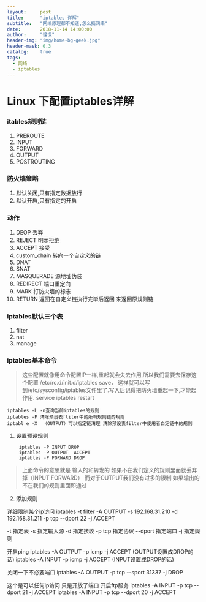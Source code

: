 ```yaml
---
layout:     post
title:      "iptables 详解"
subtitle:   "网络原理都不知道,怎么搞网络"
date:       2018-11-14 14:00:00
author:     "憧憬"
header-img: "img/home-bg-geek.jpg"
header-mask: 0.3
catalog:    true
tags:
  - 网络
  - iptables
---
```

# Linux 下配置iptables详解

### itables规则链
1. PREROUTE
2. INPUT
3. FORWARD
4. OUTPUT
5. POSTROUTING



### 防火墙策略
1. 默认关闭,只有指定数据放行
2. 默认开启,只有指定的开启


### 动作
1. DEOP 丢弃
2. REJECT 明示拒绝
3. ACCEPT 接受
4. custom_chain 转向一个自定义的链
5. DNAT
6. SNAT
7. MASQUERADE  源地址伪装
8. REDIRECT 端口重定向
9. MARK 打防火墙的标志
10. RETURN 返回在自定义链执行完毕后返回 来返回原规则链


### iptables默认三个表
1. filter
2. nat
3. manage


### iptables基本命令
> 这些配置就像用命令配置IP一样,重起就会失去作用,所以我们需要去保存这个配置 /etc/rc.d/init.d/iptables save，
这样就可以写到/etc/sysconfig/iptables文件里了.写入后记得把防火墙重起一下,才能起作用. service iptables restart

    iptables -L -n查询当前iptables的规则
    iptables -F 清除预设表fliter中的所有规则链的规则
    iptabl e -X  （OUTPUT）可以指定链清理 清除预设表filter中使用者自定链中的规则
 
1. 设置预设规则

        iptables -P INPUT DROP
        iptables -P OUTPUT  ACCEPT
        iptables -P FORWARD DROP
> 上面命令的意思就是 输入的和转发的  如果不在我们定义的规则里面就丢弃掉（INPUT FORWARD） 而对于OUTPUT我们没有过多的限制  如果输出的不在我们的规则里面即通过       


2. 添加规则

详细限制某个ip访问
iptables -t filter -A OUTPUT  -s 192.168.31.210 -d 192.168.31.211 -p tcp --dport 22 -j ACCEPT

-t 指定表
-s 指定输入源
-d 指定接收
-p tcp 指定协议
--dport 指定端口
-j 指定规则

开启ping
 iptables -A OUTPUT -p icmp -j ACCEPT (OUTPUT设置成DROP的话)
 iptables -A INPUT -p icmp -j ACCEPT  (INPUT设置成DROP的话)
 
 关闭一下不必要端口
  iptables -A OUTPUT -p tcp --sport 31337 -j DROP

这个是可以任何ip访问 只是开放了端口
开启ftp服务
  iptables -A INPUT -p tcp --dport 21 -j ACCEPT
 iptables -A INPUT -p tcp --dport 20 -j ACCEPT
 